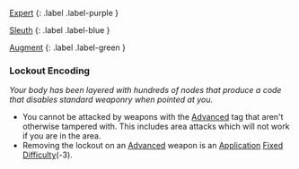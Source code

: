 
[Expert](Game/Expert-List)
{: .label .label-purple }

[Sleuth](Game/Sleuth)
{: .label .label-blue }

[Augment](Game/Augment-List)
{: .label .label-green }
### Lockout Encoding
*Your body has been layered with hundreds of nodes that produce a code that disables standard weaponry when pointed at you.*
* You cannot be attacked by weapons with the [Advanced](Game/Core/Weapon-Traits#Advanced) tag that aren't otherwise tampered with. This includes area attacks which will not work if you are in the area.
* Removing the lockout on an [Advanced](Game/Core/Weapon-Traits#Advanced) weapon is an [Application](Game/Core/Intelligence#Application) [Fixed Difficulty](Game/Core/Skills#Fixed%20Difficulty)(-3).

